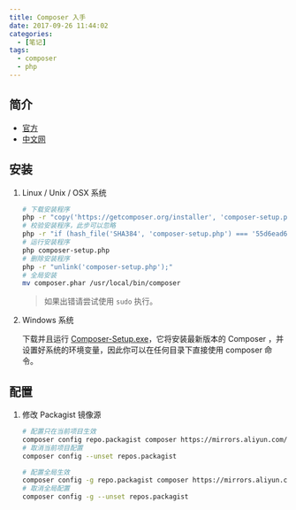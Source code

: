 ```yaml
---
title: Composer 入手
date: 2017-09-26 11:44:02
categories:
  - [笔记]
tags:
  - composer
  - php
---
```


## 简介

* [官方](https://getcomposer.org)
* [中文网](http://www.phpcomposer.com)

## 安装

1. Linux / Unix / OSX 系统

    ```sh
    # 下载安装程序
    php -r "copy('https://getcomposer.org/installer', 'composer-setup.php');"
    # 校验安装程序，此步可以忽略
    php -r "if (hash_file('SHA384', 'composer-setup.php') === '55d6ead61b29c7bdee5cccfb50076874187bd9f21f65d8991d46ec5cc90518f447387fb9f76ebae1fbbacf329e583e30') { echo 'Installer verified'; } else { echo 'Installer corrupt'; unlink('composer-setup.php'); } echo PHP_EOL;"
    # 运行安装程序
    php composer-setup.php
    # 删除安装程序
    php -r "unlink('composer-setup.php');"
    # 全局安装
    mv composer.phar /usr/local/bin/composer
    ```

    > 如果出错请尝试使用 `sudo` 执行。

2. Windows 系统

    下载并且运行 [Composer-Setup.exe](https://getcomposer.org/Composer-Setup.exe)，它将安装最新版本的 Composer ，并设置好系统的环境变量，因此你可以在任何目录下直接使用 composer 命令。

## 配置

1. 修改 Packagist 镜像源

    ```sh
    # 配置只在当前项目生效
    composer config repo.packagist composer https://mirrors.aliyun.com/composer/
    # 取消当前项目配置
    composer config --unset repos.packagist
    ```

    ```sh
    # 配置全局生效
    composer config -g repo.packagist composer https://mirrors.aliyun.com/composer/
    # 取消全局配置
    composer config -g --unset repos.packagist
    ```
